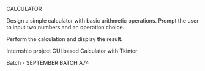 CALCULATOR


Design a simple calculator with basic arithmetic operations.
Prompt the user to input two numbers and an operation choice.

Perform the calculation and display the result.

Internship project GUI based Calculator with Tkinter

Batch -  SEPTEMBER BATCH A74
